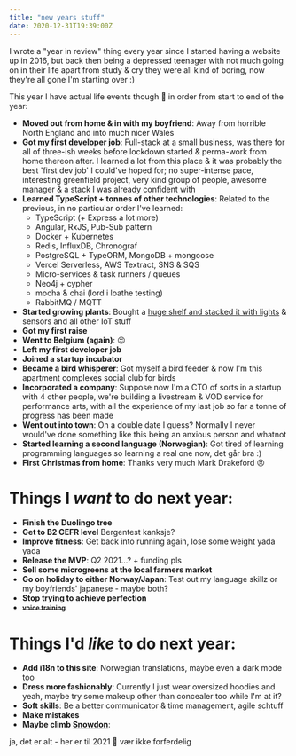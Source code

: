 ```yaml
---
title: "new years stuff"
date: 2020-12-31T19:39:00Z
---
```


I wrote a "year in review" thing every year since I started having a website up in 2016, but back then being a depressed teenager with not much going on in their life apart from study & cry they were all kind of boring, now they're all gone I'm starting over :)

<div class="fotorama" data-width="100%" data-height="600" data-nav="thumbs" data-allowfullscreen="true" data-loop="true" data-shuffle="true">
  <a href="https://ftp.cass.si/02wnwk007.jpeg" data-caption="me and the bf"></a>
  <a href="https://ftp.cass.si/7q00k0ok0.jpeg" data-caption="on my new work commute"></a>
  <a href="https://ftp.cass.si/4011b0lob.jpeg" data-caption="finally got animal crossing :3"></a>
  <a href="https://ftp.cass.si/b4v=000A5.jpeg" data-caption="playin some racing games"></a>
  <a href="https://ftp.cass.si/=060i~t75.jpeg" data-caption="work xmas party"></a>
  <a href="https://ftp.cass.si/191y4J00j.jpeg" data-caption="cozy docks"></a>
  <a href="https://ftp.cass.si/0064V9=p0.jpeg" data-caption="norge station"></a>
  <a href="https://ftp.cass.si/rui99y1c7.jpeg" data-caption="work from home desk"></a>
  <a href="https://ftp.cass.si/9xe001620.jpeg" data-caption="beginnings of the iot platform"></a>
  <a href="https://ftp.cass.si/Wj80asA=a.jpeg" data-caption="flowers in summer :)"></a>
  <a href="https://ftp.cass.si/028057uub.jpeg" data-caption="birthday cake, 21 this year"></a>
  <a href="https://ftp.cass.si/9m79im=6j.jpeg" data-caption=""></a>
  <a href="https://ftp.cass.si/noY07=u00.jpeg" data-caption="growing plants"></a>
  <a href="https://ftp.cass.si/Fwmff~042.jpeg" data-caption="having a bbq"></a>
  <a href="https://ftp.cass.si/=eb170a64.jpeg" data-caption="jetting off in the middle of a pandemic"></a>
  <a href="https://ftp.cass.si/9~66hw4yf.jpeg" data-caption="new flat pog"></a>
  <a href="https://ftp.cass.si/01sj8J1nn.jpeg" data-caption="bird social club"></a>
  <a href="https://ftp.cass.si/60ut010j0.jpeg" data-caption="a fat bird"></a>
  <a href="https://ftp.cass.si/01sa0aM0Z.jpeg" data-caption=""></a>
  <a href="https://ftp.cass.si/8q=d8J0x0.jpeg" data-caption="at the lake with the duckies"></a>
  <a href="https://ftp.cass.si/=4Uk=9m00.jpeg" data-caption="a cat, i fed him ham"></a>
  <a href="https://ftp.cass.si/9x9y9foLz.jpeg" data-caption="by the docks"></a>
  <a href="https://ftp.cass.si/8m4v99Qcg.jpeg" data-caption="xmas time :)"></a>
  <a href="https://ftp.cass.si/0=0y01x04.jpeg" data-caption="growing setup"></a>
  <a href="https://ftp.cass.si/Rp5~0411i.jpeg" data-caption=""></a>
  <a href="https://ftp.cass.si/026420w70.jpeg" data-caption="early growing prototype"></a>
  <a href="https://ftp.cass.si/01=1a1a33.jpeg" data-caption=""></a>
  <a href="https://ftp.cass.si/6i5p7qmy3.png" data-caption=""></a>
</div>

This year I have actual life events though 🎉 in order from start to end of the year:

- **Moved out from home & in with my boyfriend**: Away from horrible North England and into much nicer Wales
- **Got my first developer job**: Full-stack at a small business, was there for all of three-ish weeks before lockdown started & perma-work from home thereon after. I learned a lot from this place & it was probably the best 'first dev job' I could've hoped for; no super-intense pace, interesting greenfield project, very kind group of people, awesome manager & a stack I was already confident with
- **Learned TypeScript + tonnes of other technologies**: Related to the previous, in no particular order I've learned:
  - TypeScript (+ Express a lot more)
  - Angular, RxJS, Pub-Sub pattern
  - Docker + Kubernetes
  - Redis, InfluxDB, Chronograf
  - PostgreSQL + TypeORM, MongoDB + mongoose
  - Vercel Serverless, AWS Textract, SNS & SQS
  - Micro-services & task runners / queues
  - Neo4j + cypher
  - mocha & chai (lord i loathe testing)
  - RabbitMQ / MQTT
- **Started growing plants**: Bought a [huge shelf and stacked it with lights](https://cass.si/posts/growing-microgreens-and-mcn) & sensors and all other IoT stuff
- **Got my first raise**
- **Went to Belgium (again)**: 😉
- **Left my first developer job**
- **Joined a startup incubator**
- **Became a bird whisperer**: Got myself a bird feeder & now I'm this apartment complexes social club for birds
- **Incorporated a company**: Suppose now I'm a CTO of sorts in a startup with 4 other people, we're building a livestream & VOD service for performance arts, with all the experience of my last job so far a tonne of progress has been made
- **Went out into town**: On a double date I guess? Normally I never would've done something like this being an anxious person and whatnot
- **Started learning a second language (Norwegian)**: Got tired of learning programming languages so learning a real one now, det går bra :)
- **First Christmas from home**: Thanks very much Mark Drakeford 😠

# Things I _want_ to do next year:

- **Finish the Duolingo tree**
- **Get to B2 CEFR level** Bergentest kanksje?
- **Improve fitness**: Get back into running again, lose some weight yada yada
- **Release the MVP**: Q2 2021...? + funding pls
- **Sell some microgreens at the local farmers market**
- **Go on holiday to either Norway/Japan**: Test out my language skillz or my boyfriends' japanese - maybe both?
- **Stop trying to achieve perfection**
- **~~<small>voice training</small>~~**

# Things I'd _like_ to do next year:

- **Add i18n to this site**: Norwegian translations, maybe even a dark mode too
- **Dress more fashionably**: Currently I just wear oversized hoodies and yeah, maybe try some makeup other than concealer too while I'm at it?
- **Soft skills**: Be a better communicator & time management, agile schtuff
- **Make mistakes**
- **Maybe climb [Snowdon](https://en.wikipedia.org/wiki/Snowdon)**:

ja, det er alt - her er til 2021 🥰 vær ikke forferdelig

<!-- jQuery 1.8 or later, 33 KB -->
<script src="https://ajax.googleapis.com/ajax/libs/jquery/1.11.1/jquery.min.js"></script>

<!-- Fotorama from CDNJS, 19 KB -->
<link  href="https://cdnjs.cloudflare.com/ajax/libs/fotorama/4.6.4/fotorama.css" rel="stylesheet">
<script src="https://cdnjs.cloudflare.com/ajax/libs/fotorama/4.6.4/fotorama.js"></script>
